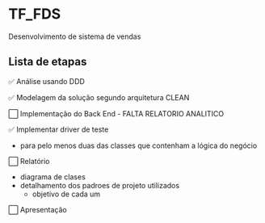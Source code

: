 # TF_FDS
Desenvolvimento de sistema de vendas

## Lista de etapas

✅ Análise usando DDD

✅ Modelagem da solução segundo arquitetura CLEAN

⬜ Implementação do Back End - FALTA RELATORIO ANALITICO

✅ Implementar driver de teste

- para pelo menos duas das classes que contenham a lógica do negócio

⬜ Relatório

  - diagrama de clases
  - detalhamento dos padroes de projeto utilizados
      - objetivo de cada um

⬜ Apresentação
